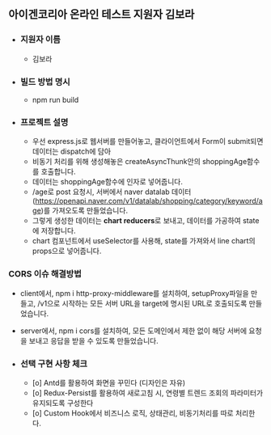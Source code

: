 

## 아이겐코리아 온라인 테스트 지원자 김보라

- ### 지원자 이름 
  - 김보라
- ### 빌드 방법 명시
  - npm run build
- ### 프로젝트 설명
  - 우선 express.js로 웹서버를 만들어놓고, 클라이언트에서 Form이 submit되면 데이터는 dispatch에 담아
  -  비동기 처리를 위해 생성해놓은 createAsyncThunk안의 shoppingAge함수를 호출합니다.
  - 데이터는 shoppingAge함수에 인자로 넣어줍니다.
  - /age로 post 요청시, 서버에서 naver datalab 데이터(https://openapi.naver.com/v1/datalab/shopping/category/keyword/age)를 가져오도록 만들었습니다. <br />
  - 그렇게 생성한 데이터는 **chart reducers**로 보내고, 데이터를 가공하여 state에 저장합니다.
  - chart 컴포넌트에서 useSelector를 사용해, state를 가져와서 line chart의 props으로 넣어줍니다.

### CORS 이슈 해결방법
- client에서, npm i http-proxy-middleware를 설치하여, setupProxy파일을 만들고, /v1으로 시작하는 모든 서버 URL을 target에 명시된 URL로 호출되도록 만들었습니다. 
- server에서, npm i cors를 설치하여, 모든 도메인에서 제한 없이 해당 서버에 요청을 보내고 응답을 받을 수 있도록 만들었습니다.

- ### 선택 구현 사항 체크 <br />
  - [o]  Antd를 활용하여 화면을 꾸민다 (디자인은 자유)  <br />
  - [o]  Redux-Persist를 활용하여 새로고침 시, 연령별 트렌드 조회의 파라미터가 유지되도록 구성한다  <br />
  - [o]  Custom Hook에서 비즈니스 로직, 상태관리, 비동기처리를 따로 처리한다.  <br />
